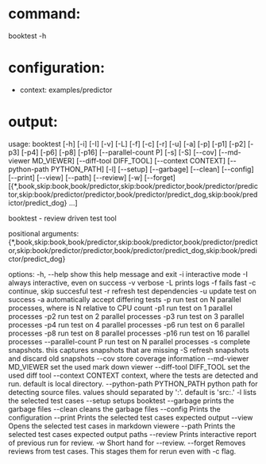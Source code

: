 # command:

booktest -h

# configuration:

 * context: examples/predictor

# output:

usage: booktest [-h] [-i] [-I] [-v] [-L] [-f] [-c] [-r] [-u] [-a] [-p] [-p1]
                [-p2] [-p3] [-p4] [-p6] [-p8] [-p16] [--parallel-count P] [-s]
                [-S] [--cov] [--md-viewer MD_VIEWER] [--diff-tool DIFF_TOOL]
                [--context CONTEXT] [--python-path PYTHON_PATH] [-l] [--setup]
                [--garbage] [--clean] [--config] [--print] [--view] [--path]
                [--review] [-w] [--forget]
                [{*,book,skip:book,book/predictor,skip:book/predictor,book/predictor/predictor,skip:book/predictor/predictor,book/predictor/predict_dog,skip:book/predictor/predict_dog} ...]

booktest - review driven test tool

positional arguments:
  {*,book,skip:book,book/predictor,skip:book/predictor,book/predictor/predictor,skip:book/predictor/predictor,book/predictor/predict_dog,skip:book/predictor/predict_dog}

options:
  -h, --help            show this help message and exit
  -i                    interactive mode
  -I                    always interactive, even on success
  -v                    verbose
  -L                    prints logs
  -f                    fails fast
  -c                    continue, skip succesful test
  -r                    refresh test dependencies
  -u                    update test on success
  -a                    automatically accept differing tests
  -p                    run test on N parallel processes, where is N relative
                        to CPU count
  -p1                   run test on 1 parallel processes
  -p2                   run test on 2 parallel processes
  -p3                   run test on 3 parallel processes
  -p4                   run test on 4 parallel processes
  -p6                   run test on 6 parallel processes
  -p8                   run test on 8 parallel processes
  -p16                  run test on 16 parallel processes
  --parallel-count P    run test on N parallel processes
  -s                    complete snapshots. this captures snapshots that are
                        missing
  -S                    refresh snapshots and discard old snapshots
  --cov                 store coverage information
  --md-viewer MD_VIEWER
                        set the used mark down viewer
  --diff-tool DIFF_TOOL
                        set the used diff tool
  --context CONTEXT     context, where the tests are detected and run. default
                        is local directory.
  --python-path PYTHON_PATH
                        python path for detecting source files. values should
                        separated by ':'. default is 'src:.'
  -l                    lists the selected test cases
  --setup               setups booktest
  --garbage             prints the garbage files
  --clean               cleans the garbage files
  --config              Prints the configuration
  --print               Prints the selected test cases expected output
  --view                Opens the selected test cases in markdown viewere
  --path                Prints the selected test cases expected output paths
  --review              Prints interactive report of previous run for review.
  -w                    Short hand for --review.
  --forget              Removes reviews from test cases. This stages them for
                        rerun even with -c flag.

